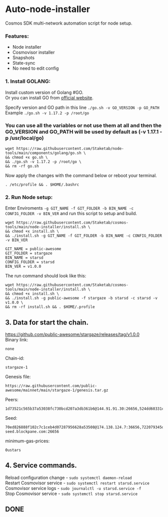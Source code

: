 # Auto-node-installer
Cosmos SDK multi-network automation script for node setup.  
### Features:  
- Node installer
- Cosmovisor installer
- Snapshots
- State-sync
- No need to edit config

### 1. Install GOLANG:
Install custom version of Golang #GO.  
Or you can install GO from [official website](https://golang.org/doc/install).  

Specify version and GO path in this line `./go.sh -v GO_VERSION -p GO_PATH`  
Example `./go.sh -v 1.17.2 -p /root/go`  

### You can use all the variables or not use them at all and then the GO_VERSION and GO_PATH will be used by default as (-v 1.17.1 -p /usr/local/go)  

```
wget https://raw.githubusercontent.com/Staketab/node-tools/main/components/golang/go.sh \
&& chmod +x go.sh \
&& ./go.sh -v 1.17.2 -p /root/go \
&& rm -rf go.sh
```
Now apply the changes with the command below or reboot your terminal.  
```
. /etc/profile && . $HOME/.bashrc
```

### 2. Run Node setup:
Enter Enviroments `-g GIT_NAME -f GIT_FOLDER -b BIN_NAME -c CONFIG_FOLDER -v BIN_VER` and run this script to setup and build.  
```
wget https://raw.githubusercontent.com/Staketab/cosmos-tools/main/node-installer/install.sh \
&& chmod +x install.sh \
&& ./install.sh -g GIT_NAME -f GIT_FOLDER -b BIN_NAME -c CONFIG_FOLDER -v BIN_VER
```
`GIT_NAME = public-awesome`  
`GIT_FOLDER = stargaze`  
`BIN_NAME = starsd`  
`CONFIG_FOLDER = starsd`  
`BIN_VER = v1.0.0`

The run command should look like this:
```
wget https://raw.githubusercontent.com/Staketab/cosmos-tools/main/node-installer/install.sh \
&& chmod +x install.sh \
&& ./install.sh -g public-awesome -f stargaze -b starsd -c starsd -v v1.0.0 \
&& rm -rf install.sh && . $HOME/.profile
```

## 3. Data for start the chain. 
https://github.com/public-awesome/stargaze/releases/tag/v1.0.0  
Binary link:
```
none
```
Chain-id:
```
stargaze-1
```  
Genesis file:
```
https://raw.githubusercontent.com/public-awesome/mainnet/main/stargaze-1/genesis.tar.gz
```
Peers:
```
1d73521c565b37a53038fc730bcd207a3db361b6@144.91.91.30:26656,524dd60331c56d198deabbb70238c2cc69119cca@161.97.122.216:36656,0c9ebd7b36f96d0279dbf6dc38572f5797c096c1@65.108.42.168:26656,320e4b81ab327dd2593a39de0d3ae718fdb9347c@176.9.168.220:26656
```
Seed:
```
70ed826888f102c7c1ceb4d07287956628a53508@174.138.124.7:36656,722079345d941cd2da3daedea548c909d9b83ec5@104.248.101.113:36656,d5fc4f479c4e212c96dff5704bb2468ea03b8ae3@sg-seed.blockpane.com:26656
```
minimum-gas-prices:
```
0ustars
```

## 4. Service commands.
Reload configuration change - `sudo systemctl daemon-reload`  
Restart Cosmovisor service - `sudo systemctl restart starsd.service`  
Cosmovisor service logs - `sudo journalctl -u starsd.service -f`  
Stop Cosmovisor service - `sudo systemctl stop starsd.service`  

## DONE
